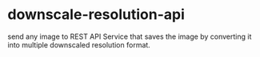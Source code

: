 # downscale-resolution-api
send any image to REST API Service that saves the image by converting it into multiple downscaled resolution format.
